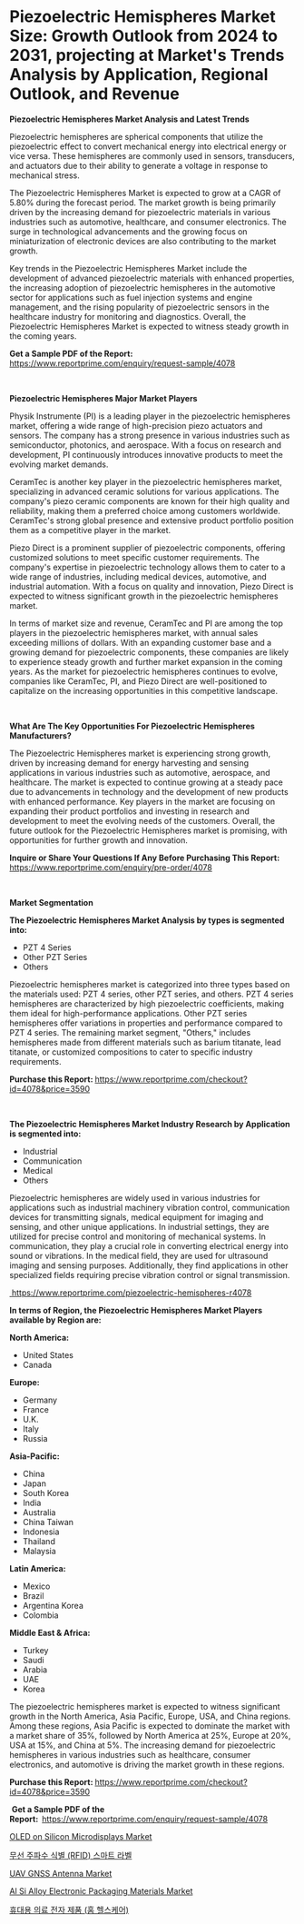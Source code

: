 <p><h1>Piezoelectric Hemispheres Market Size: Growth Outlook from 2024 to 2031, projecting at Market's Trends Analysis by Application, Regional Outlook, and Revenue</h1></p><p><strong>Piezoelectric Hemispheres Market Analysis and Latest Trends</strong></p>
<p><p>Piezoelectric hemispheres are spherical components that utilize the piezoelectric effect to convert mechanical energy into electrical energy or vice versa. These hemispheres are commonly used in sensors, transducers, and actuators due to their ability to generate a voltage in response to mechanical stress. </p><p>The Piezoelectric Hemispheres Market is expected to grow at a CAGR of 5.80% during the forecast period. The market growth is being primarily driven by the increasing demand for piezoelectric materials in various industries such as automotive, healthcare, and consumer electronics. The surge in technological advancements and the growing focus on miniaturization of electronic devices are also contributing to the market growth.</p><p>Key trends in the Piezoelectric Hemispheres Market include the development of advanced piezoelectric materials with enhanced properties, the increasing adoption of piezoelectric hemispheres in the automotive sector for applications such as fuel injection systems and engine management, and the rising popularity of piezoelectric sensors in the healthcare industry for monitoring and diagnostics. Overall, the Piezoelectric Hemispheres Market is expected to witness steady growth in the coming years.</p></p>
<p><strong>Get a Sample PDF of the Report:&nbsp;</strong> <a href="https://www.reportprime.com/enquiry/request-sample/4078">https://www.reportprime.com/enquiry/request-sample/4078</a></p>
<p>&nbsp;</p>
<p><strong>Piezoelectric Hemispheres Major Market Players</strong></p>
<p><p>Physik Instrumente (PI) is a leading player in the piezoelectric hemispheres market, offering a wide range of high-precision piezo actuators and sensors. The company has a strong presence in various industries such as semiconductor, photonics, and aerospace. With a focus on research and development, PI continuously introduces innovative products to meet the evolving market demands.</p><p>CeramTec is another key player in the piezoelectric hemispheres market, specializing in advanced ceramic solutions for various applications. The company's piezo ceramic components are known for their high quality and reliability, making them a preferred choice among customers worldwide. CeramTec's strong global presence and extensive product portfolio position them as a competitive player in the market.</p><p>Piezo Direct is a prominent supplier of piezoelectric components, offering customized solutions to meet specific customer requirements. The company's expertise in piezoelectric technology allows them to cater to a wide range of industries, including medical devices, automotive, and industrial automation. With a focus on quality and innovation, Piezo Direct is expected to witness significant growth in the piezoelectric hemispheres market.</p><p>In terms of market size and revenue, CeramTec and PI are among the top players in the piezoelectric hemispheres market, with annual sales exceeding millions of dollars. With an expanding customer base and a growing demand for piezoelectric components, these companies are likely to experience steady growth and further market expansion in the coming years. As the market for piezoelectric hemispheres continues to evolve, companies like CeramTec, PI, and Piezo Direct are well-positioned to capitalize on the increasing opportunities in this competitive landscape.</p></p>
<p>&nbsp;</p>
<p><strong>What Are The Key Opportunities For Piezoelectric Hemispheres Manufacturers?</strong></p>
<p><p>The Piezoelectric Hemispheres market is experiencing strong growth, driven by increasing demand for energy harvesting and sensing applications in various industries such as automotive, aerospace, and healthcare. The market is expected to continue growing at a steady pace due to advancements in technology and the development of new products with enhanced performance. Key players in the market are focusing on expanding their product portfolios and investing in research and development to meet the evolving needs of the customers. Overall, the future outlook for the Piezoelectric Hemispheres market is promising, with opportunities for further growth and innovation.</p></p>
<p><strong>Inquire or Share Your Questions If Any Before Purchasing This Report:</strong> <a href="https://www.reportprime.com/enquiry/pre-order/4078">https://www.reportprime.com/enquiry/pre-order/4078</a></p>
<p>&nbsp;</p>
<p><strong>Market Segmentation</strong></p>
<p><strong>The Piezoelectric Hemispheres Market Analysis by types is segmented into:</strong></p>
<p><ul><li>PZT 4 Series</li><li>Other PZT Series</li><li>Others</li></ul></p>
<p><p>Piezoelectric hemispheres market is categorized into three types based on the materials used: PZT 4 series, other PZT series, and others. PZT 4 series hemispheres are characterized by high piezoelectric coefficients, making them ideal for high-performance applications. Other PZT series hemispheres offer variations in properties and performance compared to PZT 4 series. The remaining market segment, "Others," includes hemispheres made from different materials such as barium titanate, lead titanate, or customized compositions to cater to specific industry requirements.</p></p>
<p><strong>Purchase this Report:&nbsp;</strong><a href="https://www.reportprime.com/checkout?id=4078&price=3590">https://www.reportprime.com/checkout?id=4078&price=3590</a></p>
<p>&nbsp;</p>
<p><strong>The Piezoelectric Hemispheres Market Industry Research by Application is segmented into:</strong></p>
<p><ul><li>Industrial</li><li>Communication</li><li>Medical</li><li>Others</li></ul></p>
<p><p>Piezoelectric hemispheres are widely used in various industries for applications such as industrial machinery vibration control, communication devices for transmitting signals, medical equipment for imaging and sensing, and other unique applications. In industrial settings, they are utilized for precise control and monitoring of mechanical systems. In communication, they play a crucial role in converting electrical energy into sound or vibrations. In the medical field, they are used for ultrasound imaging and sensing purposes. Additionally, they find applications in other specialized fields requiring precise vibration control or signal transmission.</p></p>
<p><a href="https://www.reportprime.com/piezoelectric-hemispheres-r4078">&nbsp;https://www.reportprime.com/piezoelectric-hemispheres-r4078</a></p>
<p><strong>In terms of Region, the Piezoelectric Hemispheres Market Players available by Region are:</strong></p>
<p>
    <p> <strong> North America: </strong>
        <ul>
            <li>United States</li>
            <li>Canada</li>
        </ul>
        </p> 
    <p> <strong> Europe: </strong>
        <ul>
            <li>Germany</li>
            <li>France</li>
            <li>U.K.</li>
            <li>Italy</li>
            <li>Russia</li>
        </ul>
        </p> 
    <p> <strong> Asia-Pacific: </strong>
        <ul>
            <li>China</li>
            <li>Japan</li>
            <li>South Korea</li>
            <li>India</li>
            <li>Australia</li>
            <li>China Taiwan</li>
            <li>Indonesia</li>
            <li>Thailand</li>
            <li>Malaysia</li>
        </ul>
        </p> 
    <p> <strong> Latin America: </strong>
        <ul>
            <li>Mexico</li>
            <li>Brazil</li>
            <li>Argentina Korea</li>
            <li>Colombia</li>
        </ul>
        </p> 
    <p> <strong> Middle East & Africa: </strong>
        <ul>
            <li>Turkey</li>
            <li>Saudi</li>
            <li>Arabia</li>
            <li>UAE</li>
            <li>Korea</li>
        </ul>
    </p>
    </p>
<p><p>The piezoelectric hemispheres market is expected to witness significant growth in the North America, Asia Pacific, Europe, USA, and China regions. Among these regions, Asia Pacific is expected to dominate the market with a market share of 35%, followed by North America at 25%, Europe at 20%, USA at 15%, and China at 5%. The increasing demand for piezoelectric hemispheres in various industries such as healthcare, consumer electronics, and automotive is driving the market growth in these regions.</p></p>
<p><strong>Purchase this Report: </strong><a href="https://www.reportprime.com/checkout?id=4078&price=3590">https://www.reportprime.com/checkout?id=4078&price=3590</a></p>
<p>&nbsp;<strong>Get a Sample PDF of the Report:&nbsp;&nbsp;</strong><a href="https://www.reportprime.com/enquiry/request-sample/4078">https://www.reportprime.com/enquiry/request-sample/4078</a></p>
<p><strong></strong></p>
<p><p><a href="https://github.com/dlwlxxqs71/Market-Research-Report-List-1/blob/main/oled-on-silicon-microdisplays-market.md">OLED on Silicon Microdisplays Market</a></p><p><a href="https://github.com/ahmadrevanz10/Market-Research-Report-List-2/blob/main/2975603103709.md">무선 주파수 식별 (RFID) 스마트 라벨</a></p><p><a href="https://github.com/rahu1506/Market-Research-Report-List-5/blob/main/uav-gnss-antenna-market.md">UAV GNSS Antenna Market</a></p><p><a href="https://github.com/FassouRP/Market-Research-Report-List-6/blob/main/al-si-alloy-electronic-packaging-materials-market.md">Al Si Alloy Electronic Packaging Materials Market</a></p><p><a href="https://github.com/jimahmed0511/Market-Research-Report-List-2/blob/main/2553704103708.md">휴대용 의료 전자 제품 (홈 헬스케어)</a></p></p>